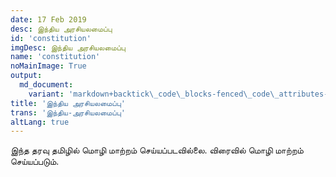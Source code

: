 ```yaml
---
date: 17 Feb 2019
desc: இந்திய அரசியலமைப்பு
id: 'constitution'
imgDesc: இந்திய அரசியலமைப்பு
name: 'constitution'
noMainImage: True
output:
  md_document:
    variant: 'markdown+backtick\_code\_blocks-fenced\_code\_attributes-header\_attributes'
title: 'இந்திய அரசியலமைப்பு'
trans: 'இந்திய-அரசியலமைப்பு'
altLang: true
---
```


இந்த தரவு தமிழில் மொழி மாற்றம் செய்யப்படவில்லை. விரைவில் மொழி மாற்றம் செய்யப்படும்.